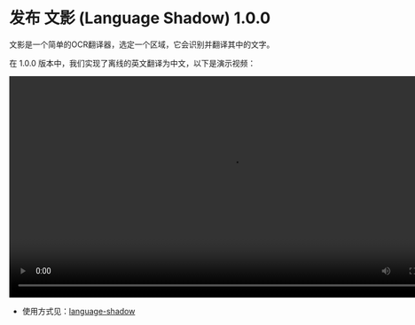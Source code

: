 # 发布 文影 (Language Shadow) 1.0.0

文影是一个简单的OCR翻译器，选定一个区域，它会识别并翻译其中的文字。

在 1.0.0 版本中，我们实现了离线的英文翻译为中文，以下是演示视频：

<video src="assets/language-shadow-usage.mp4" controls autoplay style="width: 800px"></video>

- 使用方式见：[language-shadow](https://github.com/rerender2021/language-shadow)
